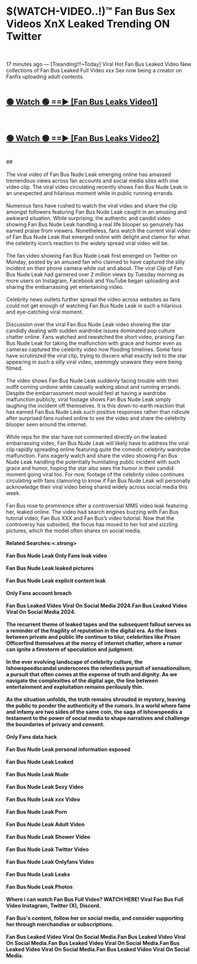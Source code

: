 # $(WATCH-VIDEO..!)™ Fan Bus Sex Videos XnX Leaked Trending ON Twitter<br>
<br>

17 minutes ago — [Treanding!!!~Today] Viral Hot Fan Bus Leaked Video New collections of Fan Bus Leaked Full Video xxx Sex now being a creator on Fanfix uploading adult contents.
<br>
 <br>

##  <a href="https://best2vid.blogspot.com?title=Fan_Bus">🟢 Watch 🟢 ==► [Fan Bus Leaks Video1]</a><br>
  <br>

##  <a href="https://best2vid.blogspot.com?title=Fan_Bus">🟢 Watch 🟢 ==► [Fan Bus Leaks Video2]</a><br>
  <br>
  ##
  <br>
  <br>
The viral video of Fan Bus Nude Leak emerging online has amassed tremendous views across fan accounts and social media sites with one video clip. The viral video circulating recently shows Fan Bus Nude Leak in an unexpected and hilarious moment while in public running errands.
<br><br>
Numerous fans have rushed to watch the viral video and share the clip amongst followers featuring Fan Bus Nude Leak caught in an amusing and awkward situation. While surprising, the authentic and candid video showing Fan Bus Nude Leak handling a real life blooper so genuinely has earned praise from viewers. Nonetheless, fans watch the current viral video of Fan Bus Nude Leak that emerged online with delight and clamor for what the celebrity icon’s reaction to the widely spread viral video will be.
<br><br>
The fan video showing Fan Bus Nude Leak first emerged on Twitter on Monday, posted by an amused fan who claimed to have captured the silly incident on their phone camera while out and about. The viral Clip of Fan Bus Nude Leak had garnered over 2 million views by Tuesday morning as more users on Instagram, Facebook and YouTube began uploading and sharing the embarrassing yet entertaining video.
<br><br>
Celebrity news outlets further spread the video across websites as fans could not get enough of watching Fan Bus Nude Leak in such a hilarious and eye-catching viral moment.
<br><br>
Discussion over the viral Fan Bus Nude Leak video showing the star candidly dealing with sudden wardrobe issues dominated pop culture chatter online. Fans watched and rewatched the short video, praising Fan Bus Nude Leak for taking the malfunction with grace and humor even as cameras captured the celebrity video now flooding timelines. Some fans have scrutinized the viral clip, trying to discern what exactly led to the star appearing in such a silly viral video, seemingly unaware they were being filmed.
<br><br>
The video shows Fan Bus Nude Leak suddenly facing trouble with their outfit coming undone while casually walking about and running errands. Despite the embarrassment most would feel at having a wardrobe malfunction publicly, viral footage shows Fan Bus Nude Leak simply laughing the incident off themselves. It is this down-to-earth reaction that has earned Fan Bus Nude Leak such positive responses rather than ridicule after surprised fans rushed online to see the video and share the celebrity blooper seen around the internet.
<br><br>
While reps for the star have not commented directly on the leaked embarrassing video, Fan Bus Nude Leak will likely have to address the viral clip rapidly spreading online featuring quite the comedic celebrity wardrobe malfunction. Fans eagerly watch and share the video showing Fan Bus Nude Leak handling the potentially humiliating public incident with such grace and humor, hoping the star also sees the humor in their candid moment going viral too. For now, footage of the celebrity video continues circulating with fans clamoring to know if Fan Bus Nude Leak will personally acknowledge their viral video being shared widely across social media this week.
<br><br>
Fan Bus rose to prominence after a controversial MMS video leak featuring her, leaked online. The video had search engines buzzing with Fan Bus tutorial video, Fan Bus XXX and Fan Bus’s video tutorial. Now that the controversy has subsided, the focus has moved to her hot and sizzling pictures, which the model often shares on social media.
<br><br>
<strong>Related Searches:<.strong>
<br><br>
Fan Bus Nude Leak Only Fans leak video
<br><br>
Fan Bus Nude Leak leaked pictures
<br><br>
Fan Bus Nude Leak explicit content leak
<br><br>
Only Fans account breach
<br><br>
Fan Bus Leaked Video Viral On Social Media 2024.Fan Bus Leaked Video Viral On Social Media 2024.
<br><br>
The recurrent theme of leaked tapes and the subsequent fallout serves as a reminder of the fragility of reputation in the digital era. As the lines between private and public life continue to blur, celebrities like Prison Officerfind themselves at the mercy of internet chatter, where a rumor can ignite a firestorm of speculation and judgment.
<br><br>
In the ever evolving landscape of celebrity culture, the Ishowspeedscandal underscores the relentless pursuit of sensationalism, a pursuit that often comes at the expense of truth and dignity. As we navigate the complexities of the digital age, the line between entertainment and exploitation remains perilously thin.
<br><br>
As the situation unfolds, the truth remains shrouded in mystery, leaving the public to ponder the authenticity of the rumors. In a world where fame and infamy are two sides of the same coin, the saga of Ishowspeedis a testament to the power of social media to shape narratives and challenge the boundaries of privacy and consent.
<br><br>
Only Fans data hack
<br><br>
Fan Bus Nude Leak personal information exposed
<br><br>
Fan Bus Nude Leak Leaked
<br><br>
Fan Bus Nude Leak Nude
<br><br>
Fan Bus Nude Leak Sexy Video
<br><br>
Fan Bus Nude Leak xxx Video
<br><br>
Fan Bus Nude Leak Porn
<br><br>
Fan Bus Nude Leak Adult Video
<br><br>
Fan Bus Nude Leak Shower Video
<br><br>
Fan Bus Nude Leak Twitter Video
<br><br>
Fan Bus Nude Leak Onlyfans Video
<br><br>
Fan Bus Nude Leak Leaks
<br><br>
Fan Bus Nude Leak Photos
<br><br>
Where i can watch Fan Bus Full Video? WATCH HERE! Viral Fan Bus Full Video Instagram, Twitter (X), Discord.
<br><br>
Fan Bus's content, follow her on social media, and consider supporting her through merchandise or subscriptions.
<br><br>
Fan Bus Leaked Video Viral On Social Media.Fan Bus Leaked Video Viral On Social Media.Fan Bus Leaked Video Viral On Social Media.Fan Bus Leaked Video Viral On Social Media.Fan Bus Leaked Video Viral On Social Media.